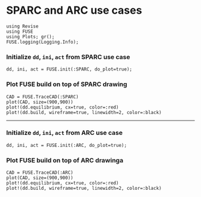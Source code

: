 # SPARC and ARC use cases


```@julia
using Revise
using FUSE
using Plots; gr();
FUSE.logging(Logging.Info);
```

### Initialize `dd`, `ini`, `act` from SPARC use case


```@julia
dd, ini, act = FUSE.init(:SPARC, do_plot=true);
```

### Plot FUSE build on top of SPARC drawing



```@julia
CAD = FUSE.TraceCAD(:SPARC)
plot(CAD, size=(900,900))
plot!(dd.equilibrium, cx=true, color=:red)
plot!(dd.build, wireframe=true, linewidth=2, color=:black)
```

--------------

### Initialize `dd`, `ini`, `act` from ARC use case


```@julia
dd, ini, act = FUSE.init(:ARC, do_plot=true);
```

### Plot FUSE build on top of ARC drawinga



```@julia
CAD = FUSE.TraceCAD(:ARC)
plot(CAD, size=(900,900))
plot!(dd.equilibrium, cx=true, color=:red)
plot!(dd.build, wireframe=true, linewidth=2, color=:black)
```
